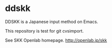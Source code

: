 ddskk
=====

DDSKK is a Japanese input method on Emacs.

This repository is test for git cvsimport.

See SKK Openlab homepage. http://openlab.jp/skk

